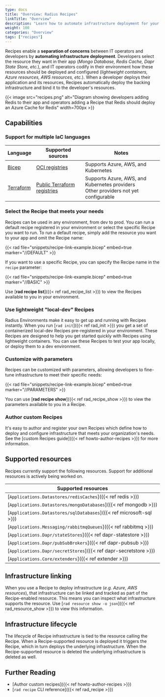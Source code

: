 ```yaml
---
type: docs
title: "Overview: Radius Recipes"
linkTitle: "Overview"
description: "Learn how to automate infrastructure deployment for your resources with Radius Recipes"
weight: 100
categories: "Overview"
tags: ["recipes"]
---
```


Recipes enable a **separation of concerns** between IT operators and developers by **automating infrastructure deployment**. Developers select the resource they want in their app (_Mongo Database, Redis Cache, Dapr State Store, etc._), and IT operators codify in their environment how these resources should be deployed and configured (_lightweight containers, Azure resources, AWS resources, etc._). When a developer deploys their application and its resources, Recipes automatically deploy the backing infrastructure and bind it to the developer's resources.

{{< image src="recipes.png" alt="Diagram showing developers adding Redis to their app and operators adding a Recipe that Redis should deploy an Azure Cache for Redis" width=700px >}}

## Capabilities

### Support for multiple IaC languages

| Language | Supported sources | Notes |
|----------|-------------------|-------|
| [Bicep](https://learn.microsoft.com/azure/azure-resource-manager/bicep/) | [OCI registries](https://opencontainers.org/) | Supports Azure, AWS, and Kubernetes
| [Terraform](https://developer.hashicorp.com/terraform/docs) | [Public Terraform registries](https://registry.terraform.io/) | Supports Azure, AWS, and Kubernetes providers<br />Other providers not yet configurable

### Select the Recipe that meets your needs

Recipes can be used in any environment, from dev to prod. You can run a default recipe registered in your environment or select the specific Recipe you want to run. To run a default recipe, simply add the resource you want to your app and omit the Recipe name:

{{< rad file="snippets/recipe-link-example.bicep" embed=true marker="//DEFAULT" >}} 

If you want to use a specific Recipe, you can specify the Recipe name in the `recipe` parameter:

{{< rad file="snippets/recipe-link-example.bicep" embed=true marker="//BASIC" >}}

Use [**rad recipe list**]({{< ref rad_recipe_list >}}) to view the Recipes available to you in your environment.

### Use lightweight "local-dev" Recipes

Radius Environments make it easy to get up and running with Recipes instantly. When you run [`rad init`]({{< ref rad_init >}}) you get a set of containerized local-dev Recipes pre-registered in your environment. These Recipes are designed to help you get started quickly with Recipes using lightweight containers. You can use these Recipes to test your app locally, or deploy them to a dev environment.

### Customize with parameters

Recipes can be customized with parameters, allowing developers to fine-tune infrastructure to meet their specific needs:

{{< rad file="snippets/recipe-link-example.bicep" embed=true marker="//PARAMETERS" >}}

You can use [**rad recipe show**]({{< ref rad_recipe_show >}}) to view the parameters available to you in a Recipe.

### Author custom Recipes

It's easy to author and register your own Recipes which define how to deploy and configure infrastructure that meets your organization's needs. See the [custom Recipes guide]({{< ref howto-author-recipes >}}) for more information.

## Supported resources

Recipes currently support the following resources. Support for additional resources is actively being worked on.

| Supported resources | 
|---------------------|
| [`Applications.Datastores/redisCaches`]({{< ref redis >}}) | 
| [`Applications.Datastores/mongoDatabases`]({{< ref mongodb >}}) |
| [`Applications.Datastores/sqlDatabases`]({{< ref microsoft-sql >}}) | 
| [`Applications.Messaging/rabbitmqQueues`]({{< ref rabbitmq >}}) |
| [`Applications.Dapr/stateStores`]({{< ref dapr-statestore >}}) |
| [`Applications.Dapr/pubSubBrokers`]({{< ref dapr-pubsub >}}) |
| [`Applications.Dapr/secretStores`]({{< ref dapr-secretstore >}}) |
| [`Applications.Core/extenders`]({{< ref extender >}}) |

## Infrastructure linking

When you use a Recipe to deploy infrastructure (_e.g. Azure, AWS resources_), that infrastructure can be linked and tracked as part of the Recipe-enabled resource. This means you can inspect what infrastructure supports the resource. Use [`rad resource show -o json`]({{< ref rad_resource_show >}}) to view this information.

## Infrastructure lifecycle

The lifecycle of Recipe infrastructure is tied to the resource calling the Recipe. When a Recipe-supported resource is deployed it triggers the Recipe, which in turn deploys the underlying infrastructure. When the Recipe-supported resource is deleted the underlying infrastructure is deleted as well.

## Further Reading

- [Author custom recipes]({{< ref howto-author-recipes >}})
- [`rad recipe` CLI reference]({{< ref rad_recipe >}})
